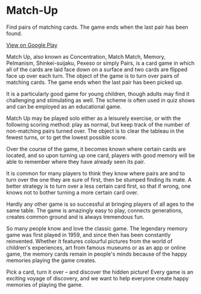 # Match-Up
Find pairs of matching cards. The game ends when the last pair has been found.

[View on Google Play](https://play.google.com/store/apps/details?id=biz.paoro.pea)

Match Up, also known as Concentration, Match Match, Memory, Pelmanism, Shinkei-suijaku, Pexeso or simply Pairs, is a card game in which all of the cards are laid face down on a surface and two cards are flipped face up over each turn. The object of the game is to turn over pairs of matching cards. The game ends when the last pair has been picked up. 

It is a particularly good game for young children, though adults may find it challenging and stimulating as well. The scheme is often used in quiz shows and can be employed as an educational game.

Match Up may be played solo either as a leisurely exercise, or with the following scoring method: play as normal, but keep track of the number of non-matching pairs turned over. The object is to clear the tableau in the fewest turns, or to get the lowest possible score.

Over the course of the game, it becomes known where certain cards are located, and so upon turning up one card, players with good memory will be able to remember where they have already seen its pair.

It is common for many players to think they know where pairs are and to turn over the one they are sure of first, then be stumped finding its mate. A better strategy is to turn over a less certain card first, so that if wrong, one knows not to bother turning a more certain card over.

Hardly any other game is so successful at bringing players of all ages to the same table. The game is amazingly easy to play, connects generations, creates common ground and is always tremendous fun.

So many people know and love the classic game. The legendary memory game was first played in 1959, and since then has been constantly reinvented. Whether it features colourful pictures from the world of children's experiences, art from famous museums or as an app or online game, the memory cards remain in people's minds because of the happy memories playing the game creates.

Pick a card, turn it over – and discover the hidden picture! Every game is an exciting voyage of discovery, and we want to help everyone create happy memories of playing the game.
